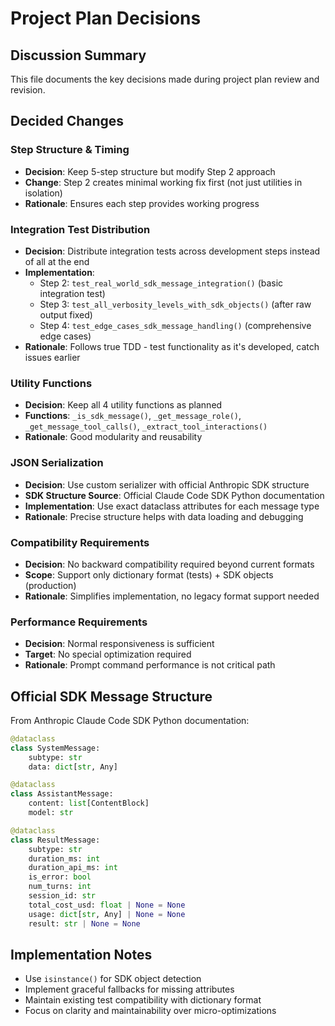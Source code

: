 # Project Plan Decisions

## Discussion Summary
This file documents the key decisions made during project plan review and revision.

## Decided Changes

### **Step Structure & Timing**
- **Decision**: Keep 5-step structure but modify Step 2 approach
- **Change**: Step 2 creates minimal working fix first (not just utilities in isolation)
- **Rationale**: Ensures each step provides working progress

### **Integration Test Distribution**
- **Decision**: Distribute integration tests across development steps instead of all at the end
- **Implementation**:
  - Step 2: `test_real_world_sdk_message_integration()` (basic integration test)
  - Step 3: `test_all_verbosity_levels_with_sdk_objects()` (after raw output fixed)
  - Step 4: `test_edge_cases_sdk_message_handling()` (comprehensive edge cases)
- **Rationale**: Follows true TDD - test functionality as it's developed, catch issues earlier

### **Utility Functions**
- **Decision**: Keep all 4 utility functions as planned
- **Functions**: `_is_sdk_message()`, `_get_message_role()`, `_get_message_tool_calls()`, `_extract_tool_interactions()`
- **Rationale**: Good modularity and reusability

### **JSON Serialization**
- **Decision**: Use custom serializer with official Anthropic SDK structure
- **SDK Structure Source**: Official Claude Code SDK Python documentation
- **Implementation**: Use exact dataclass attributes for each message type
- **Rationale**: Precise structure helps with data loading and debugging

### **Compatibility Requirements**
- **Decision**: No backward compatibility required beyond current formats
- **Scope**: Support only dictionary format (tests) + SDK objects (production)
- **Rationale**: Simplifies implementation, no legacy format support needed

### **Performance Requirements**
- **Decision**: Normal responsiveness is sufficient
- **Target**: No special optimization required
- **Rationale**: Prompt command performance is not critical path

## Official SDK Message Structure

From Anthropic Claude Code SDK Python documentation:

```python
@dataclass
class SystemMessage:
    subtype: str
    data: dict[str, Any]

@dataclass  
class AssistantMessage:
    content: list[ContentBlock]
    model: str

@dataclass
class ResultMessage:
    subtype: str
    duration_ms: int
    duration_api_ms: int
    is_error: bool
    num_turns: int
    session_id: str
    total_cost_usd: float | None = None
    usage: dict[str, Any] | None = None
    result: str | None = None
```

## Implementation Notes

- Use `isinstance()` for SDK object detection
- Implement graceful fallbacks for missing attributes
- Maintain existing test compatibility with dictionary format
- Focus on clarity and maintainability over micro-optimizations
